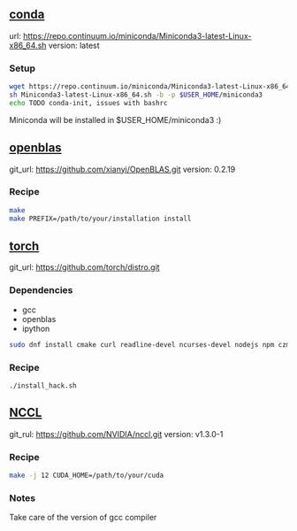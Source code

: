 ## [conda]()

url: https://repo.continuum.io/miniconda/Miniconda3-latest-Linux-x86_64.sh
version: latest

### Setup

```bash
wget https://repo.continuum.io/miniconda/Miniconda3-latest-Linux-x86_64.sh
sh Miniconda3-latest-Linux-x86_64.sh -b -p $USER_HOME/miniconda3
echo TODO conda-init, issues with bashrc
```

Miniconda will be installed in $USER_HOME/miniconda3 :)

## [openblas](http://www.openblas.net/)

git_url: https://github.com/xianyi/OpenBLAS.git
version: 0.2.19

### Recipe

```bash
make
make PREFIX=/path/to/your/installation install
```

## [torch]()

git_url: https://github.com/torch/distro.git

### Dependencies

- gcc
- openblas
- ipython
```bash
sudo dnf install cmake curl readline-devel ncurses-devel nodejs npm czmq czmq-devel libjpeg-turbo-devel libpng-devel ImageMagick GraphicsMagick-devel fftw-devel sox-devel sox qt-devel qtwebkit-devel`
```

### Recipe

```
./install_hack.sh
```

## [NCCL](https://github.com/NVIDIA/nccl/tree/master)

git_rul: https://github.com/NVIDIA/nccl.git
version: v1.3.0-1

### Recipe

```bash
make -j 12 CUDA_HOME=/path/to/your/cuda
```

### Notes

Take care of the version of gcc compiler
